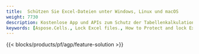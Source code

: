 ```yaml
---
title:  Schützen Sie Excel-Dateien unter Windows, Linux und macOS
weight: 7730
description: Kostenlose App und APIs zum Schutz der Tabellenkalkulationen XLS, XLSX und ODS
keywords: [Aspose.Cells., Lock Excel files., How to Protect and lock Excel document., Protect Excel files., Encrypt Excel Files]
---
```

{{< blocks/products/pf/agp/feature-solution >}} 

